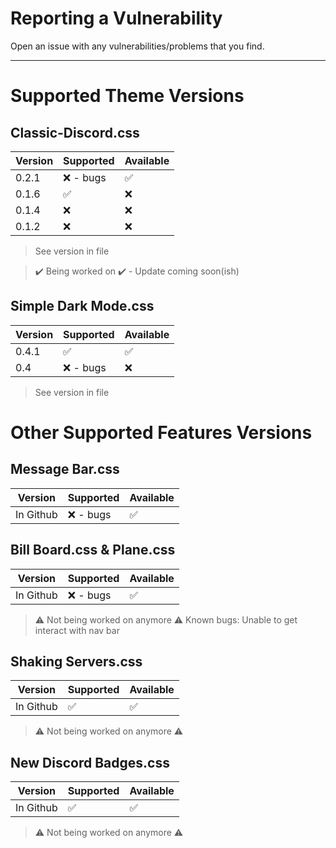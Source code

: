 # Reporting a Vulnerability

Open an issue with any vulnerabilities/problems that you find.

---------

# Supported Theme Versions

## Classic-Discord.css
| Version | Supported          | Available          |
| ------- | ------------------ | -----------------  |
| 0.2.1   | :x: - bugs         | :white_check_mark: |
| 0.1.6   | :white_check_mark: |      :x:           |
| 0.1.4   | :x:                |      :x:           |
| 0.1.2   | :x:                |      :x:           |
> See version in file

> ✔️ Being worked on ✔️ - Update coming soon(ish)

## Simple Dark Mode.css
| Version | Supported          | Available         |
| ------- | ------------------ | ----------------  |
| 0.4.1   | :white_check_mark: | :white_check_mark:|
| 0.4     | :x:  - bugs        |      :x:          |
> See version in file 

# Other Supported Features Versions

## Message Bar.css
| Version    | Supported          | Available          |
| -------    | ------------------ | ----------------   |
| In Github  | :x:  - bugs        | :white_check_mark: |

## Bill Board.css & Plane.css
| Version    | Supported          | Available          |
| -------    | ------------------ | ----------------   |
| In Github  |  :x:  - bugs       | :white_check_mark: |
> ⚠️ Not being worked on anymore ⚠️
> Known bugs: Unable to get interact with nav bar

## Shaking Servers.css
| Version    | Supported          | Available          |
| -------    | ------------------ | ----------------   |
| In Github  | :white_check_mark: | :white_check_mark: |
> ⚠️ Not being worked on anymore ⚠️

## New Discord Badges.css
| Version   | Supported          | Available          |
| -------   | ------------------ | ----------------   |
| In Github | :white_check_mark: | :white_check_mark: |
> ⚠️ Not being worked on anymore ⚠️
